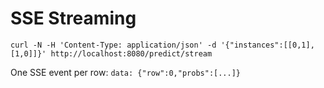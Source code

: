 <!-- SPDX-License-Identifier: Apache-2.0 -->
# SSE Streaming

```
curl -N -H 'Content-Type: application/json' -d '{"instances":[[0,1],[1,0]]}' http://localhost:8080/predict/stream
```
One SSE event per row: `data: {"row":0,"probs":[...]}`

